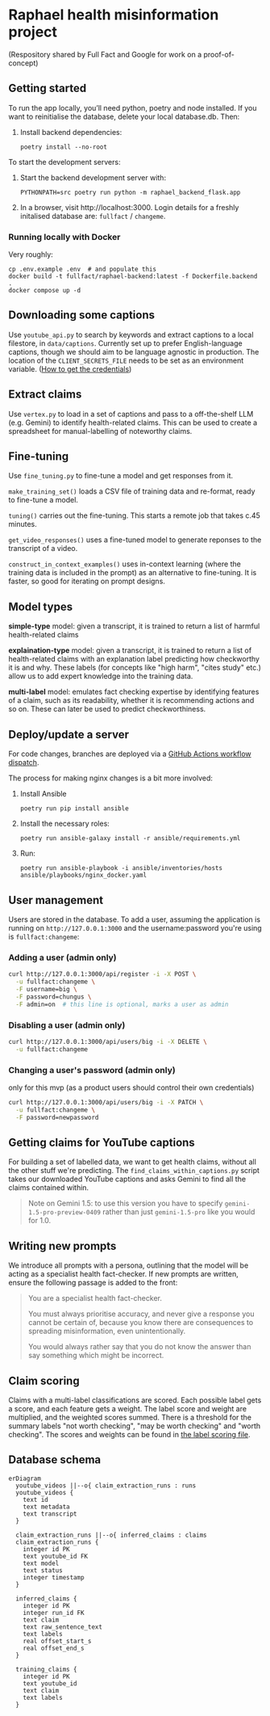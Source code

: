# Raphael health misinformation project

(Respository shared by Full Fact and Google for work on a proof-of-concept)

## Getting started

To run the app locally, you’ll need python, poetry and node installed. If you want to reinitialise the database, delete your local database.db. Then:

1. Install backend dependencies:
   ```
   poetry install --no-root
   ```

To start the development servers:

1. Start the backend development server with:
   ```
   PYTHONPATH=src poetry run python -m raphael_backend_flask.app
   ```
2. In a browser, visit http://localhost:3000. Login details for a freshly initalised database are: `fullfact` / `changeme`.

### Running locally with Docker

Very roughly:

```
cp .env.example .env  # and populate this
docker build -t fullfact/raphael-backend:latest -f Dockerfile.backend .
docker compose up -d
```

## Downloading some captions

Use `youtube_api.py` to search by keywords and extract captions to a local filestore, in `data/captions`. Currently set up to prefer English-language captions, though we should aim to be language agnostic in production. The location of the `CLIENT_SECRETS_FILE` needs to be set as an environment variable. ([How to get the credentials](https://developers.google.com/youtube/v3/quickstart/python))

## Extract claims

Use `vertex.py` to load in a set of captions and pass to a off-the-shelf LLM (e.g. Gemini) to identify health-related claims. This can be used to create a spreadsheet for manual-labelling of noteworthy claims.

## Fine-tuning

Use `fine_tuning.py` to fine-tune a model and get responses from it.

`make_training_set()` loads a CSV file of training data and re-format, ready to fine-tune a model.

`tuning()` carries out the fine-tuning. This starts a remote job that takes c.45 minutes.

`get_video_responses()` uses a fine-tuned model to generate reponses to the transcript of a video.

`construct_in_context_examples()` uses in-context learning (where the training data is included in the prompt) as an alternative to fine-tuning. It is faster, so good for iterating on prompt designs.

## Model types

**simple-type** model: given a transcript, it is trained to return a list of harmful health-related claims 

**explaination-type** model: given a transcript, it is trained to return a list of health-related claims with an explanation label predicting how checkworthy it is and why. These labels (for concepts like "high harm", "cites study" etc.) allow us to add expert knowledge into the training data.

**multi-label** model: emulates fact checking expertise by identifying features of a claim, such as its readability, whether it is recommending actions and so on. These can later be used to predict checkworthiness.

## Deploy/update a server

For code changes, branches are deployed via a [GitHub Actions workflow dispatch](https://github.com/FullFact/health-misinfo-shared/actions/workflows/ci.yml).

The process for making nginx changes is a bit more involved:

1. Install Ansible
   ```
   poetry run pip install ansible
   ```
2. Install the necessary roles:
   ```
   poetry run ansible-galaxy install -r ansible/requirements.yml
   ```
2. Run:
   ```
   poetry run ansible-playbook -i ansible/inventories/hosts ansible/playbooks/nginx_docker.yaml
   ```

## User management

Users are stored in the database. To add a user, assuming the application is running on `http://127.0.0.1:3000` and the username:password you're using is `fullfact:changeme`:

### Adding a user (admin only)
```sh
curl http://127.0.0.1:3000/api/register -i -X POST \
  -u fullfact:changeme \
  -F username=big \
  -F password=chungus \
  -F admin=on  # this line is optional, marks a user as admin
```

### Disabling a user (admin only)
```sh
curl http://127.0.0.1:3000/api/users/big -i -X DELETE \
  -u fullfact:changeme
```

### Changing a user's password (admin only)
only for this mvp (as a product users should control their own credentials)
```sh
curl http://127.0.0.1:3000/api/users/big -i -X PATCH \
  -u fullfact:changeme \
  -F password=newpassword
```


## Getting claims for YouTube captions

For building a set of labelled data, we want to get health claims, without all the other stuff we're predicting.
The `find_claims_within_captions.py` script takes our downloaded YouTube captions and asks Gemini to find all the claims contained within.

> Note on Gemini 1.5: to use this version you have to specify `gemini-1.5-pro-preview-0409` rather than just `gemini-1.5-pro` like you would for 1.0.

## Writing new prompts

We introduce all prompts with a persona, outlining that the model will be acting as a specialist health fact-checker. If new prompts are written, ensure the following passage is added to the front:

> You are a specialist health fact-checker.
>
> You must always prioritise accuracy, and never give a response you cannot be certain of, because you know there are consequences to spreading misinformation, even unintentionally.
>
> You would always rather say that you do not know the answer than say something which might be incorrect.

## Claim scoring

Claims with a multi-label classifications are scored.
Each possible label gets a score, and each feature gets a weight.
The label score and weight are multiplied, and the weighted scores summed.
There is a threshold for the summary labels "not worth checking", "may be worth checking" and "worth checking".
The scores and weights can be found in [the label scoring file](src/health_misinfo_shared/label_scoring.py).

## Database schema

```mermaid
erDiagram
  youtube_videos ||--o{ claim_extraction_runs : runs
  youtube_videos {
    text id
    text metadata
    text transcript
  }

  claim_extraction_runs ||--o{ inferred_claims : claims
  claim_extraction_runs {
    integer id PK
    text youtube_id FK
    text model
    text status
    integer timestamp
  }

  inferred_claims {
    integer id PK
    integer run_id FK
    text claim
    text raw_sentence_text
    text labels
    real offset_start_s
    real offset_end_s
  }

  training_claims {
    integer id PK
    text youtube_id
    text claim
    text labels
  }
```
